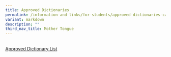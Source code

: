 ```yaml
---
title: Approved Dictionaries
permalink: /information-and-links/for-students/approved-dictionaries-calculators/
variant: markdown
description: ""
third_nav_title: Mother Tongue
---
```

<br>[Approved Dictionary List](https://go.gov.sg/approveddictionarylist)